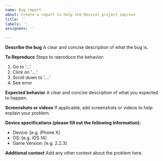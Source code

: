 ```yaml
---
name: Bug report
about: Create a report to help the Revival project improve
title: ''
labels: ''
assignees: ''

---
```


**Describe the bug**
A clear and concise description of what the bug is.

**To Reproduce**
Steps to reproduce the behavior:
1. Go to '...'
2. Click on '....'
3. Scroll down to '....'
4. See error

**Expected behavior**
A clear and concise description of what you expected to happen.

**Screenshots or videos**
If applicable, add screenshots or videos to help explain your problem.

**Device specifications (please fill out the following information):**
 - Device: [e.g. iPhone X]
 - OS: [e.g. iOS 14]
 - Game Version: [e.g. 2.2.3]

**Additional context**
Add any other context about the problem here.
